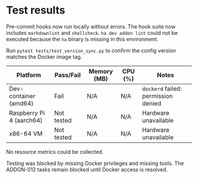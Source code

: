 # Test results

Pre-commit hooks now run locally without errors.
The hook suite now includes `markdownlint` and `shellcheck`.
`ha dev addon lint` could not be executed because the `ha` binary is missing in
this environment.

Run `pytest tests/test_version_sync.py` to confirm the config version matches the Docker image tag.

| Platform | Pass/Fail | Memory (MB) | CPU (%) | Notes |
|---|---|---|---|---|
| Dev-container (amd64) | Fail | N/A | N/A | `dockerd` failed: permission denied |
| Raspberry Pi 4 (aarch64) | Not tested | N/A | N/A | Hardware unavailable |
| x86-64 VM | Not tested | N/A | N/A | Hardware unavailable |

No resource metrics could be collected.

Testing was blocked by missing Docker privileges and missing tools.
The ADDON-012 tasks remain blocked until Docker access is resolved.
